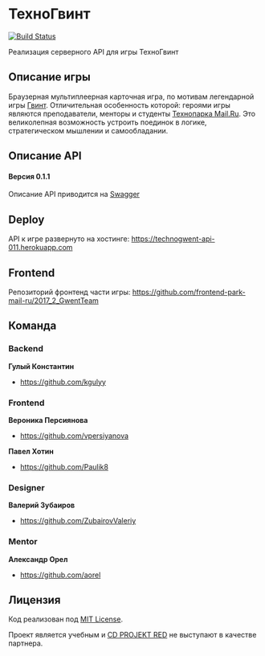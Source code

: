 # ТехноГвинт

[![Build Status](https://travis-ci.org/java-park-mail-ru/Gwent-09-2017.svg?branch=dev)](https://travis-ci.org/java-park-mail-ru/Gwent-09-2017)

Реализация серверного API для игры ТехноГвинт

## Описание игры

Браузерная мультиплеерная карточная игра, по мотивам легендарной игры [Гвинт](https://www.playgwent.com).
Отличительная особенность которой: героями игры являются преподаватели, менторы и студенты [Технопарка Mail.Ru](https://park.mail.ru).
Это великолепная возможность устроить поединок в логике, стратегическом мышлении и самообладании.

## Описание API

#### Версия 0.1.1

Описание API приводится на [Swagger](https://app.swaggerhub.com/apis/GwentTeam/TechnoGwentAPI/0.1.1)

## Deploy

API к игре развернуто на хостинге: <https://technogwent-api-011.herokuapp.com>

## Frontend

Репозиторий фронтенд части игры: <https://github.com/frontend-park-mail-ru/2017_2_GwentTeam>

## Команда

### Backend

**Гулый Константин**

* <https://github.com/kgulyy>

### Frontend

**Вероника Персиянова**

* <https://github.com/vpersiyanova>

**Павел Хотин**

* <https://github.com/Paulik8>

### Designer

**Валерий Зубаиров**

* <https://github.com/ZubairovValeriy>

### Mentor

**Александр Орел**

* <https://github.com/aorel>

## Лицензия

Код реализован под [MIT License](LICENSE.md).

Проект является учебным и [CD PROJEKT RED](http://en.cdprojektred.com/) не выступают в качестве партнера.
